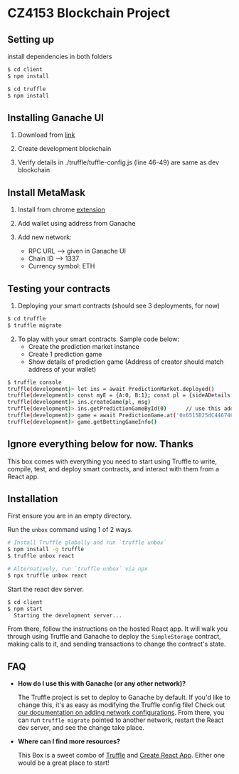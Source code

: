 # CZ4153 Blockchain Project

## Setting up
install dependencies in both folders

```sh
$ cd client
$ npm install
```

```sh
$ cd truffle
$ npm install
```

## Installing Ganache UI

1. Download from [link](https://trufflesuite.com/ganache/)

2. Create development blockchain

3. Verify details in ./truffle/tuffle-config.js (line 46-49) are same as dev blockchain

## Install MetaMask

1. Install from chrome [extension](https://chrome.google.com/webstore/detail/metamask/nkbihfbeogaeaoehlefnkodbefgpgknn?hl=en)

2. Add wallet using address from Ganache

3. Add new network:
	- RPC URL --> given in Ganache UI
	- Chain ID --> 1337
	- Currency symbol: ETH

## Testing your contracts

1. Deploying your smart contracts (should see 3 deployments, for now)
```sh
$ cd truffle
$ truffle migrate
```

2. To play with your smart contracts. Sample code below:
	- Create the prediction market instance
	- Create 1 prediction game
	- Show details of prediction game (Address of creator should match address of your wallet)

```sh
$ truffle console
truffle(development)> let ins = await PredictionMarket.deployed()
truffle(development)> const myE = {A:0, B:1}; const pl = {sideADetails:"test A", sideBDetails: "testB", expiryTime: 1665899999, chosenSide : myE.A}; const msg = {from: "0xbE4874f8D8dB230ebBDEA9d720772FF9a40DE493", value: web3.utils.toWei('0.12')};
truffle(development)> ins.createGame(pl, msg)
truffle(development)> ins.getPredictionGameById(0)		// use this address for next line, shouldnt be all zeros
truffle(development)> game = await PredictionGame.at('0x6515B25dC446746B33e42B7dbB7739E13dDAF6cc')	// See above in-line comment 
truffle(development)> game.getBettingGameInfo()
```


## Ignore everything below for now. Thanks


This box comes with everything you need to start using Truffle to write, compile, test, and deploy smart contracts, and interact with them from a React app.

## Installation

First ensure you are in an empty directory.

Run the `unbox` command using 1 of 2 ways.

```sh
# Install Truffle globally and run `truffle unbox`
$ npm install -g truffle
$ truffle unbox react
```

```sh
# Alternatively, run `truffle unbox` via npx
$ npx truffle unbox react
```

Start the react dev server.

```sh
$ cd client
$ npm start
  Starting the development server...
```

From there, follow the instructions on the hosted React app. It will walk you through using Truffle and Ganache to deploy the `SimpleStorage` contract, making calls to it, and sending transactions to change the contract's state.

## FAQ

- __How do I use this with Ganache (or any other network)?__

  The Truffle project is set to deploy to Ganache by default. If you'd like to change this, it's as easy as modifying the Truffle config file! Check out [our documentation on adding network configurations](https://trufflesuite.com/docs/truffle/reference/configuration/#networks). From there, you can run `truffle migrate` pointed to another network, restart the React dev server, and see the change take place.

- __Where can I find more resources?__

  This Box is a sweet combo of [Truffle](https://trufflesuite.com) and [Create React App](https://create-react-app.dev). Either one would be a great place to start!
